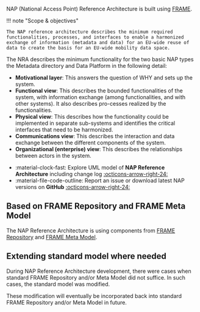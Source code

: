 NAP (National Access Point) Reference Architecture is built using [FRAME](frame.md).

!!! note "Scope & objectives"
	
	The NAP reference architecture describes the minimum required functionalities, processes, and interfaces to enable a harmonized exchange of information (metadata and data) for an EU-wide reuse of data to create the basis for an EU-wide mobility data space.

The NRA describes the minimum functionality for the two basic NAP types the Metadata directory and Data Platform in the following detail:

- __Motivational layer__: This answers the question of WHY and sets up the system.
- __Functional view__: This describes the bounded functionalities of the system, with information exchange (among functionalities, and with other systems). It also describes pro-cesses realized by the functionalities.
- __Physical view__: This describes how the functionality could be implemented in separate sub-systems and identifies the critical interfaces that need to be harmonized.
- __Communications view__: This describes the interaction and data exchange between the different components of the system.
- __Organizational (enterprise) view__: This describes the relationships between actors in the system.

<div class="grid cards" markdown>

-  :material-clock-fast: Explore UML model of __NAP Reference Architecture__ including change log [:octicons-arrow-right-24:](uml/nap_architecture.md)
-  :material-file-code-outline: Report an issue or download latest NAP versions on __GitHub__ [:octicons-arrow-right-24:](https://github.com/NAPCORE/NAP-Reference-Architecture)

</div>

## Based on FRAME Repository and FRAME Meta Model

The NAP Reference Architecture is using components from [FRAME Repository](uml/frame_repository.md) and [FRAME Meta Model](uml/frame_metamodel.md).

## Extending standard model where needed

During NAP Reference Architecture development, there were cases when standard FRAME Repository and/or Meta Model did not suffice. In such cases, the standard model was modified.

These modification will eventually be incorporated back into standard FRAME Repository and/or Meta Model in future.



